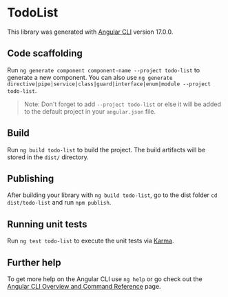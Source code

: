 # TodoList

This library was generated with [Angular CLI](https://github.com/angular/angular-cli) version 17.0.0.

## Code scaffolding

Run `ng generate component component-name --project todo-list` to generate a new component. You can also use `ng generate directive|pipe|service|class|guard|interface|enum|module --project todo-list`.
> Note: Don't forget to add `--project todo-list` or else it will be added to the default project in your `angular.json` file. 

## Build

Run `ng build todo-list` to build the project. The build artifacts will be stored in the `dist/` directory.

## Publishing

After building your library with `ng build todo-list`, go to the dist folder `cd dist/todo-list` and run `npm publish`.

## Running unit tests

Run `ng test todo-list` to execute the unit tests via [Karma](https://karma-runner.github.io).

## Further help

To get more help on the Angular CLI use `ng help` or go check out the [Angular CLI Overview and Command Reference](https://angular.io/cli) page.
